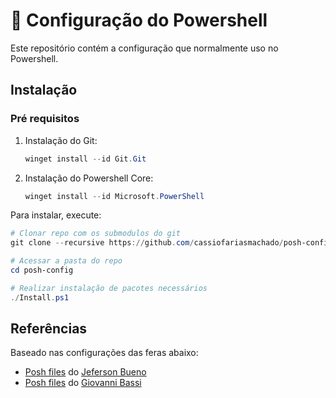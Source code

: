 # 🚀 Configuração do Powershell

Este repositório contém a configuração que normalmente uso no Powershell.

## Instalação

### Pré requisitos

1. Instalação do Git:

    ```powershell
    winget install --id Git.Git
    ```

2. Instalação do Powershell Core:

    ```powershell
    winget install --id Microsoft.PowerShell
    ```

Para instalar, execute:

```powershell
# Clonar repo com os submodulos do git
git clone --recursive https://github.com/cassiofariasmachado/posh-config.git

# Acessar a pasta do repo
cd posh-config

# Realizar instalação de pacotes necessários
./Install.ps1
```

## Referências

Baseado nas configurações das feras abaixo:

- [Posh files](https://github.com/jfbueno/posh-files.git) do [Jeferson Bueno](https://github.com/jfbueno)
- [Posh files](https://github.com/giggio/poshfiles) do [Giovanni Bassi](https://github.com/giggio)
